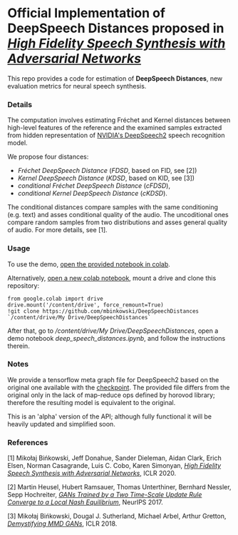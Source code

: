 # Official Implementation of DeepSpeech Distances proposed in [*High Fidelity Speech Synthesis with Adversarial Networks*](https://arxiv.org/abs/1909.11646)

This repo provides a code for estimation of **DeepSpeech Distances**, new evaluation metrics for neural speech synthesis.

### **Details**

The computation involves estimating Fréchet and Kernel distances between high-level features of the reference and the examined samples extracted from hidden representation of [NVIDIA's DeepSpeech2](https://nvidia.github.io/OpenSeq2Seq/html/speech-recognition/deepspeech2.html) speech recognition model.

We propose four distances:


*   *Fréchet DeepSpeech Distance* (*FDSD*, based on FID, see [2])
*   *Kernel DeepSpeech Distance* (*KDSD*, based on KID, see [3])
*   *conditional Fréchet DeepSpeech Distance* (*cFDSD*),
*   *conditional Kernel DeepSpeech Distance* (*cKDSD*).

The conditional distances compare samples with the same conditioning (e.g. text) and asses conditional quality of the audio. The uncoditional ones compare random samples from two distributions and asses general quality of audio. For more details, see [1].

### **Usage**

To use the demo, [open the provided notebook in colab](https://colab.research.google.com/github/mbinkowski/DeepSpeechDistances/blob/master/deep_speech_distances.ipynb).

Alternatively, [open a new colab notebook](https://colab.research.google.com/), mount a drive and clone this repository:

```
from google.colab import drive
drive.mount('/content/drive', force_remount=True)
!git clone https://github.com/mbinkowski/DeepSpeechDistances `/content/drive/My Drive/DeepSpeechDistances`
```
After that, go to */content/drive/My Drive/DeepSpeechDistances*, open a demo notebook *deep_speech_distances.ipynb*, and follow the instructions therein.

### **Notes**
We provide a tensorflow meta graph file for DeepSpeech2 based on the original one available with the [checkpoint](https://nvidia.github.io/OpenSeq2Seq/html/speech-recognition/deepspeech2.html). The provided file differs from the original only in the lack of map-reduce ops defined by horovod library; therefore the resulting model is equivalent to the original.

This is an 'alpha' version of the API; although fully functional it will be heavily updated and simplified soon.

### **References**

[1] Mikołaj Bińkowski, Jeff Donahue, Sander Dieleman, Aidan Clark, Erich Elsen, Norman Casagrande, Luis C. Cobo, Karen Simonyan, [*High Fidelity Speech Synthesis with Adversarial Networks*](https://arxiv.org/abs/1909.11646), ICLR 2020.

[2] Martin Heusel, Hubert Ramsauer, Thomas Unterthiner, Bernhard Nessler, Sepp Hochreiter, [*GANs Trained by a Two Time-Scale Update Rule Converge to a Local Nash Equilibrium*](https://arxiv.org/abs/1706.08500), NeurIPS 2017.

[3] Mikołaj Bińkowski, Dougal J. Sutherland, Michael Arbel, Arthur Gretton, [*Demystifying MMD GANs*](https://arxiv.org/abs/1801.01401), ICLR 2018.
